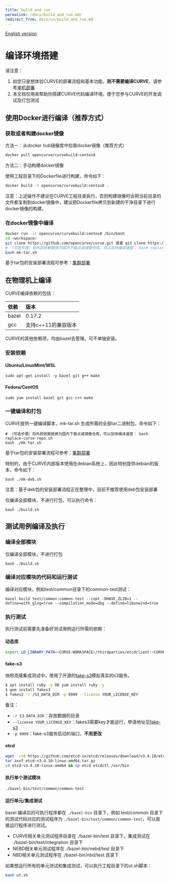 ```yaml
---
title: bulid and run
permalink: /docs/build_and_run.md/
redirect_from: docs/cn/build_and_run.md
---
```


[English version](../build_and_run_en.md)

# 编译环境搭建

请注意：
1. 如您只是想体验CURVE的部署流程和基本功能，**则不需要编译CURVE**，请参考[单机部署](../deploy.md#%E5%8D%95%E6%9C%BA%E9%83%A8%E7%BD%B2)
2. 本文档仅用来帮助你搭建CURVE代码编译环境，便于您参与CURVE的开发调试及打包测试

## 使用Docker进行编译（推荐方式）

### 获取或者构建docker镜像

方法一：从docker hub镜像库中拉取docker镜像（推荐方式）

```bash
docker pull opencurve/curvebuild:centos8
```

方法二：手动构建docker镜像

使用工程目录下的Dockerfile进行构建，命令如下：

```bash
docker build -t opencurve/curvebuild:centos8 .
```

注意：上述操作不建议在CURVE工程目录执行，否则构建镜像时会把当前目录的文件都复制到docker镜像中，建议把Dockerfile拷贝到新建的干净目录下进行docker镜像的构建。



### 在docker镜像中编译

```bash
docker run -it opencurve/curvebuild:centos8 /bin/bash
cd <workspace>
git clone https://github.com/opencurve/curve.git 或者 git clone https://gitee.com/mirrors/curve.git
# （可选步骤）将外部依赖替换为国内下载点或镜像仓库，可以加快编译速度： bash replace-curve-repo.sh
bash mk-tar.sh
```

基于tar包的安装部署流程可参考：[集群部署](../deploy.md)

## 在物理机上编译

CURVE编译依赖的包括：

| 依赖 | 版本 |
|:-- |:-- |
| bazel | 0.17.2 |
| gcc   | 支持c++11的兼容版本 |

CURVE的其他依赖项，均由bazel去管理，可不单独安装。

### 安装依赖

#### Ubuntu/LinuxMint/WSL

```
sudo apt-get install -y bazel git g++ make
```


#### Fedora/CentOS

```
sudo yum install bazel git gcc-c++ make
```

### 一键编译和打包

CURVE提供一键编译脚本，mk-tar.sh 生成所需的全部tar二进制包，命令如下：

```
# （可选步骤）将外部依赖替换为国内下载点或镜像仓库，可以加快编译速度： bash replace-curve-repo.sh
bash ./mk-tar.sh
```

基于tar包的安装部署流程可参考：[集群部署](../deploy.md)

特别的，由于CURVE内部版本使用在debian系统上，因此特别提供debian的版本，命令如下：

```
bash ./mk-deb.sh
```
注意：基于deb包的安装部署流程正在整理中，目前不推荐使用deb包安装部署

仅编译全部模块，不进行打包，可以执行命令：

```
bash ./build.sh
```

## 测试用例编译及执行

### 编译全部模块

仅编译全部模块，不进行打包
```
bash ./build.sh
```

### 编译对应模块的代码和运行测试

编译对应模块，例如test/common目录下的common-test测试：

```
bazel build test/common:common-test --copt -DHAVE_ZLIB=1 --define=with_glog=true --compilation_mode=dbg --define=libunwind=true
```

### 执行测试

执行测试前需要先准备好测试用例运行所需的依赖：

#### 动态库

```bash
export LD_LIBRARY_PATH=<CURVE-WORKSPACE>/thirdparties/etcdclient:<CURVE-WORKSPACE>/thirdparties/aws-sdk/usr/lib:/usr/local/lib:${LD_LIBRARY_PATH}
```

#### fake-s3

快照克隆集成测试中，使用了开源的[fake-s3](https://github.com/jubos/fake-s3)模拟真实的s3服务。

```bash
$ apt install ruby -y OR yum install ruby -y
$ gem install fakes3
$ fakes3 -r /S3_DATA_DIR -p 9999 --license YOUR_LICENSE_KEY
```

备注：

- `-r S3_DATA_DIR`：存放数据的目录
- `--license YOUR_LICENSE_KEY`：fakes3需要key才能运行，申请地址见[fake-s3](https://github.com/jubos/fake-s3)
- `-p 9999`：fake-s3服务启动的端口，**不用更改**

#### etcd

```bash
wget -ct0 https://github.com/etcd-io/etcd/releases/download/v3.4.10/etcd-v3.4.10-linux-amd64.tar.gz
tar zxvf etcd-v3.4.10-linux-amd64.tar.gz
cd etcd-v3.4.10-linux-amd64 && cp etcd etcdctl /usr/bin
```

#### 执行单个测试模块
```
./bazel-bin/test/common/common-test
```

#### 运行单元/集成测试

bazel 编译后的可执行程序都在 `./bazel-bin` 目录下，例如 test/common 目录下的测试代码对应的测试程序为 `./bazel-bin/test/common/common-test`，可以直接运行程序进行测试。
- CURVE相关单元测试程序目录在 ./bazel-bin/test 目录下，集成测试在 ./bazel-bin/test/integration 目录下
- NEBD相关单元测试程序在 ./bazel-bin/nebd/test 目录下
- NBD相关单元测试程序在 ./bazel-bin/nbd/test 目录下

如果想运行所有的单元测试和集成测试，可以执行工程目录下的ut.sh脚本：

```bash
bash ut.sh
```
